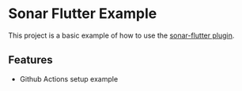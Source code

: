 # Sonar Flutter Example

This project is a basic example of how to use the [sonar-flutter plugin](https://github.com/insideapp-oss/sonar-flutter).

## Features

- Github Actions setup example
